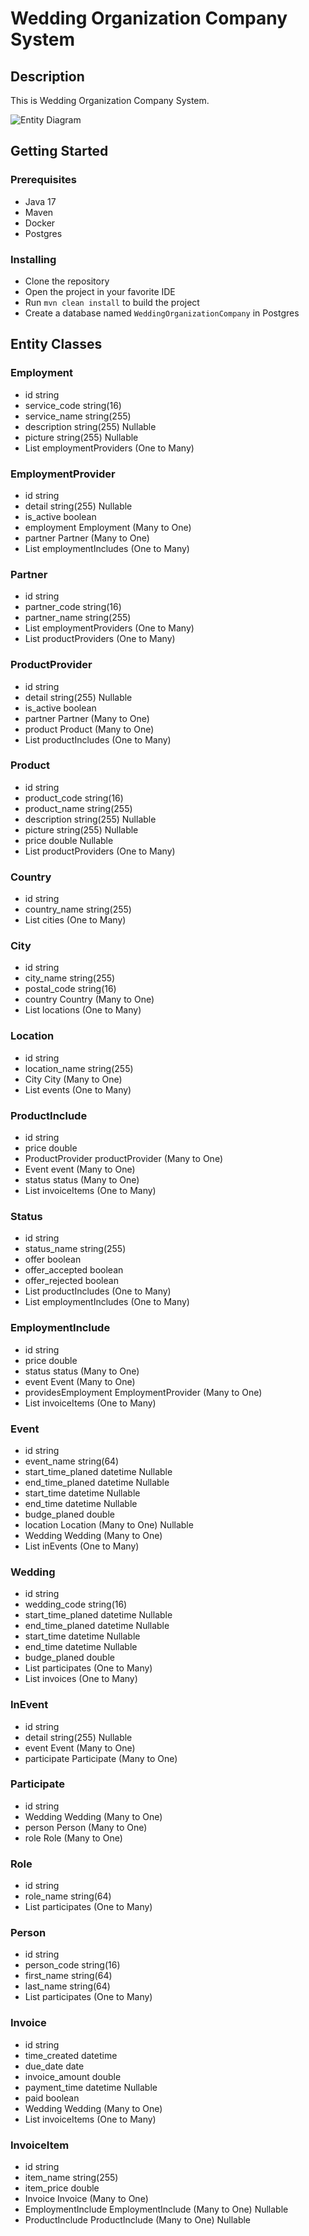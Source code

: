 # Wedding Organization Company System

## Description

This is Wedding Organization Company System. 

![Entity Diagram](./diagram.png)

## Getting Started

### Prerequisites

* Java 17
* Maven
* Docker
* Postgres

### Installing

* Clone the repository
* Open the project in your favorite IDE
* Run `mvn clean install` to build the project
* Create a database named `WeddingOrganizationCompany` in Postgres

## Entity Classes

### Employment

- id string
- service_code string(16)
- service_name string(255)
- description string(255) Nullable
- picture string(255) Nullable
- List<EmploymentProvider> employmentProviders (One to Many)

### EmploymentProvider

- id string
- detail string(255) Nullable
- is_active boolean
- employment Employment (Many to One)
- partner Partner (Many to One)
- List<EmploymentInclude> employmentIncludes (One to Many)

### Partner

- id string
- partner_code string(16)
- partner_name string(255)
- List<EmploymentProvider> employmentProviders (One to Many)
- List<ProductProvider> productProviders (One to Many)

### ProductProvider

- id string
- detail string(255) Nullable
- is_active boolean
- partner Partner (Many to One)
- product Product (Many to One)
- List<ProductInclude> productIncludes (One to Many)

### Product

- id string
- product_code string(16)
- product_name string(255)
- description string(255) Nullable
- picture string(255) Nullable
- price double Nullable
- List<ProductProvider> productProviders (One to Many)

### Country

- id string
- country_name string(255)
- List<City> cities (One to Many)

### City

- id string
- city_name string(255)
- postal_code string(16)
- country Country (Many to One)
- List<Location> locations (One to Many)

### Location

- id string
- location_name string(255)
- City City (Many to One)
- List<Event> events (One to Many)

### ProductInclude

- id string
- price double
- ProductProvider productProvider (Many to One)
- Event event (Many to One)
- status status (Many to One)
- List<InvoiceItem> invoiceItems (One to Many)

### Status

- id string
- status_name string(255)
- offer boolean
- offer_accepted boolean
- offer_rejected boolean
- List<ProductInclude> productIncludes (One to Many)
- List<EmploymentInclude> employmentIncludes (One to Many)

### EmploymentInclude

- id string
- price double
- status status (Many to One)
- event Event (Many to One)
- providesEmployment EmploymentProvider (Many to One)
- List<InvoiceItem> invoiceItems (One to Many)

### Event

- id string
- event_name string(64)
- start_time_planed datetime Nullable
- end_time_planed datetime Nullable
- start_time datetime Nullable
- end_time datetime Nullable
- budge_planed double
- location Location (Many to One) Nullable
- Wedding Wedding (Many to One)
- List<InEvent> inEvents (One to Many)

### Wedding

- id string
- wedding_code string(16)
- start_time_planed datetime Nullable
- end_time_planed datetime Nullable
- start_time datetime Nullable
- end_time datetime Nullable
- budge_planed double
- List<Participate> participates (One to Many)
- List<Invoice> invoices (One to Many)

### InEvent

- id string
- detail string(255) Nullable
- event Event (Many to One)
- participate Participate (Many to One)

### Participate

- id string
- Wedding Wedding (Many to One)
- person Person (Many to One)
- role Role (Many to One)

### Role

- id string
- role_name string(64)
- List<Participate> participates (One to Many)

### Person

- id string
- person_code string(16)
- first_name string(64)
- last_name string(64)
- List<Participate> participates (One to Many)

### Invoice

- id string
- time_created datetime
- due_date date
- invoice_amount double
- payment_time datetime Nullable
- paid boolean
- Wedding Wedding (Many to One)
- List<InvoiceItem> invoiceItems (One to Many)

### InvoiceItem

- id string
- item_name string(255)
- item_price double
- Invoice Invoice (Many to One)
- EmploymentInclude EmploymentInclude (Many to One) Nullable
- ProductInclude ProductInclude (Many to One) Nullable

